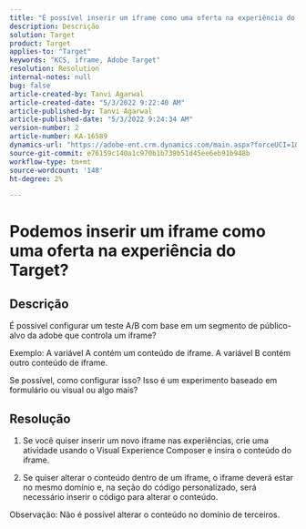 ```yaml
---
title: "É possível inserir um iframe como uma oferta na experiência do Target?"
description: Descrição
solution: Target
product: Target
applies-to: "Target"
keywords: "KCS, iframe, Adobe Target"
resolution: Resolution
internal-notes: null
bug: false
article-created-by: Tanvi Agarwal
article-created-date: "5/3/2022 9:22:40 AM"
article-published-by: Tanvi Agarwal
article-published-date: "5/3/2022 9:24:34 AM"
version-number: 2
article-number: KA-16589
dynamics-url: "https://adobe-ent.crm.dynamics.com/main.aspx?forceUCI=1&pagetype=entityrecord&etn=knowledgearticle&id=1975388e-c2ca-ec11-a7b5-6045bd00dca1"
source-git-commit: e76159c140a1c970b1b739b51d45ee6eb91b948b
workflow-type: tm+mt
source-wordcount: '148'
ht-degree: 2%

---
```


# Podemos inserir um iframe como uma oferta na experiência do Target?

## Descrição


É possível configurar um teste A/B com base em um segmento de público-alvo da adobe que controla um iframe?



Exemplo: A variável A contém um conteúdo de iframe. A variável B contém outro conteúdo de iframe.

Se possível, como configurar isso? Isso é um experimento baseado em formulário ou visual ou algo mais?


## Resolução


1. Se você quiser inserir um novo iframe nas experiências, crie uma atividade usando o Visual Experience Composer e insira o conteúdo do iframe.

2. Se quiser alterar o conteúdo dentro de um iframe, o iframe deverá estar no mesmo domínio e, na seção do código personalizado, será necessário inserir o código para alterar o conteúdo.



Observação: Não é possível alterar o conteúdo no domínio de terceiros.
